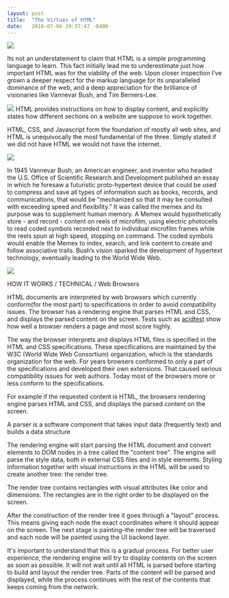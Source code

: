 ```yaml
---
layout: post
title:  "The Virtues of HTML"
date:   2016-07-06 19:37:47 -0400
---
```



![](http://i.imgur.com/Cqw6vh2.jpg)

Its not an understatement to claim that HTML is a simple programming language to learn. This fact initially lead me to underestimate just how important HTML was for the viability of the web. Upon closer inspection I’ve grown a deeper respect for the markup language for its unparalleled dominance of the web, and a deep appreciation for the brilliance of visionaries like Vannevar Bush, and Tim Berners-Lee. 

![](http://specs.adfox.ru/help/images/swiffiFlashHTML.png)
HTML provides instructions on how to display content, and explicitly states how different sections on a website are suppose to work together.

HTML, CSS, and Javascript form the foundation of mostly all web sites, and HTML is unequivocally the most fundamental of the three. Simply stated if we did not have HTML we would not have the internet. 


![](http://upload.wikimedia.org/wikipedia/commons/e/ea/Vannevar_Bush_portrait.jpg)

In 1945 Vannevar Bush, an American engineer, and inventor who headed the U.S. Office of Scientific Research and Development published an essay in which he foresaw a futuristic proto-hypertext device that could be used to compress and save all types of information such as books, records, and communications, that would be "mechanized so that it may be consulted with exceeding speed and flexibility.” It was called the memex and its purpose was to supplement human memory. A Memex would hypothetically store - and record - content on reels of microfilm, using electric photocells to read coded symbols recorded next to individual microfilm frames while the reels spun at high speed, stopping on command. The coded symbols would enable the Memex to index, search, and link content to create and follow associative trails. Bush’s vision sparked the development of hypertext technology, eventually leading to the World Wide Web. 

   ![](http://s-media-cache-ak0.pinimg.com/236x/22/34/64/2234641341ab69b987183f611d16935d.jpg)

	
HOW IT WORKS / TECHNICAL / Web Browsers

HTML documents are interpreted by web browsers which currently conform(for the most part) to specifications in order to avoid compatibility issues. The browser has a rendering engine that parses HTML and CSS, and displays the parsed content on the screen. Tests such as [acidtest](http://acid3.acidtests.org) show how well a browser renders a page and most score highly. 


The way the browser interprets and displays HTML files is specified in the HTML and CSS specifications. These specifications are maintained by the W3C (World Wide Web Consortium) organization, which is the standards organization for the web. For years browsers conformed to only a part of the specifications and developed their own extensions. That caused serious compatibility issues for web authors. Today most of the browsers more or less conform to the specifications.


 For example if the requested content is HTML, the browsers rendering engine parses HTML and CSS, and displays the parsed content on the screen.

A parser is a software component that takes input data (frequently text) and builds a data structure 

The rendering engine will start parsing the HTML document and convert elements to DOM nodes in a tree called the "content tree". The engine will parse the style data, both in external CSS files and in style elements. Styling information together with visual instructions in the HTML will be used to create another tree: the render tree.

The render tree contains rectangles with visual attributes like color and dimensions. The rectangles are in the right order to be displayed on the screen.

After the construction of the render tree it goes through a "layout" process. This means giving each node the exact coordinates where it should appear on the screen. The next stage is painting–the render tree will be traversed and each node will be painted using the UI backend layer.


It's important to understand that this is a gradual process. For better user experience, the rendering engine will try to display contents on the screen as soon as possible. It will not wait until all HTML is parsed before starting to build and layout the render tree. Parts of the content will be parsed and displayed, while the process continues with the rest of the contents that keeps coming from the network.


